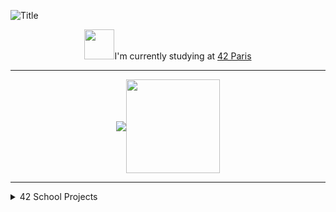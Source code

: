<img align="center">![Title](https://github.com/leitn/leitn/assets/104629160/7496aa62-a1c4-44f7-bd0b-cd023c63593f)

</img>

<p align="center">
<img src="https://github.com/leitn/leitn/assets/104629160/62600b87-31a9-4c3b-a969-95e9325a299e" width="48">I'm currently studying at <a href="https://42.fr">42 Paris</a>
</p>


------
<p align="center" width="100%">
<a href="url">
<img src="https://github-readme-stats.vercel.app/api?username=leitn&show_icons=true&theme=onedark" align="center"></img></a><a href="url"><img src="https://github.com/leitn/leitn/assets/104629160/912d7386-90e6-4cd3-8a89-c287ca375798"  align="center" width="150"></img></a>
</p>

------

<details>
  <summary>42 School Projects</summary>
<p align="center">
  
![libfte](https://github.com/leitn/leitn/assets/104629160/748668f3-238c-472a-b87a-0e6cc7735634)
![get_next_linee](https://github.com/leitn/leitn/assets/104629160/20d6801e-6a49-4c0c-b47e-4e906621d0fc)
![ft_printfm](https://github.com/leitn/leitn/assets/104629160/4fe688ad-5e81-4e78-bddd-4d6e326f0edb)
![born2beroote](https://github.com/leitn/leitn/assets/104629160/bb979e4f-5899-4831-a006-ddd80554d878)
![push_swape](https://github.com/leitn/leitn/assets/104629160/d04034e0-46b3-4c0d-81fd-4f866c74af5d)
![so_longe](https://github.com/leitn/leitn/assets/104629160/0c55e2da-e09d-4df4-8888-222eecc7c1c8)
![minitalke](https://github.com/leitn/leitn/assets/104629160/802ece46-4c9e-4091-9843-2e566202d0a7)
![minishelle](https://github.com/leitn/leitn/assets/104629160/da4b56f7-4c80-4caf-9df7-49e48b3aabe8)
![cppn](https://github.com/leitn/leitn/assets/104629160/9c8b8384-5ab9-4034-be02-9eea95080f51)

</p>

</details>
